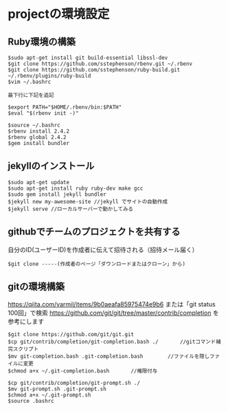 # projectの環境設定

## Ruby環境の構築
```
$sudo apt-get install git build-essential libssl-dev
$git clone https://github.com/sstephenson/rbenv.git ~/.rbenv
$git clone https://github.com/sstephenson/ruby-build.git ~/.rbenv/plugins/ruby-build
$vim ~/.bashrc
```

`最下行に下記を追記`
```
$export PATH="$HOME/.rbenv/bin:$PATH"
$eval "$(rbenv init -)"

$source ~/.bashrc
$rbenv install 2.4.2
$rbenv global 2.4.2
$gem install bundler
```

## jekyllのインストール
```
$sudo apt-get update
$sudo apt-get install ruby ruby-dev make gcc
$sudo gem install jekyll bundler
$jekyll new my-awesome-site //jekyll でサイトの自動作成
$jekyll serve //ローカルサーバーで動かしてみる
```
## githubでチームのプロジェクトを共有する
自分のID(ユーザーID)を作成者に伝えて招待される（招待メール届く）
```
$git clone -----(作成者のページ「ダウンロードまたはクローン」から)
```
## gitの環境構築
https://qiita.com/varmil/items/9b0aeafa85975474e9b6
または「git status 100回」で検索
https://github.com/git/git/tree/master/contrib/completion
を参考にします
```
$git clone https://github.com/git/git.git
$cp git/contrib/completion/git-completion.bash ./       //gitコマンド補完スクリプト
$mv git-completion.bash .git-completion.bash        //ファイルを隠しファイルに変更
$chmod a+x ~/.git-completion.bash       //権限付与
 
$cp git/contrib/completion/git-prompt.sh ./
$mv git-prompt.sh .git-prompt.sh 
$chmod a+x ~/.git-prompt.sh
$source .bashrc
```
